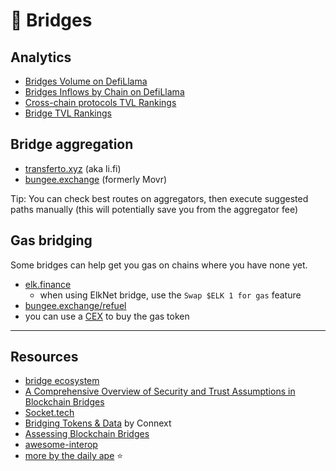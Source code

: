 # 🌉 Bridges
## Analytics
- [Bridges Volume on DefiLlama](https://defillama.com/bridges)
- [Bridges Inflows by Chain on DefiLlama](https://defillama.com/bridges/chains)
- [Cross-chain protocols TVL Rankings](https://defillama.com/protocols/Cross%20Chain)
- [Bridge TVL Rankings](https://defillama.com/protocols/Bridge)

## Bridge aggregation
- [transferto.xyz](https://transferto.xyz/) (aka li.fi)
- [bungee.exchange](https://bungee.exchange/) (formerly Movr)

Tip: You can check best routes on aggregators, then execute suggested paths manually (this will potentially save you from the aggregator fee)

## Gas bridging
Some bridges can help get you gas on chains where you have none yet.

- [elk.finance](https://elk.finance/)
	- when using ElkNet bridge, use the `Swap $ELK 1 for gas` feature
- [bungee.exchange/refuel](https://www.bungee.exchange/refuel)
- you can use a [CEX](CEX) to buy the gas token

---
## Resources
- [bridge ecosystem](https://twitter.com/OvrCldJonny/status/1623656727173529601)
- [A Comprehensive Overview of Security and Trust Assumptions in Blockchain Bridges](https://maven11.substack.com/p/horatius-at-the-bridge)
- [Socket.tech](https://socket.tech/)
- [Bridging Tokens & Data](https://ethglobal.com/guides/bridging-tokens-and-data-adzmk) by Connext
- [Assessing Blockchain Bridges](https://www.decentralised.co/p/assessing-blockchain-bridges)
- [awesome-interop](https://github.com/nomad-xyz/awesome-interop)
- [more by the daily ape](https://thedailyape.notion.site/Cross-chain-efe7ea69d5f2479ab960690a962edd3a) ⭐